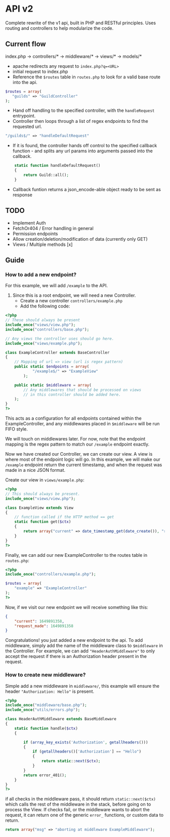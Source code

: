 # API v2
Complete rewrite of the v1 api, built in PHP and RESTful principles.
Uses routing and controllers to help modularize the code.

## Current flow
index.php -> controllers/* -> middleware/* -> views/* -> models/*

 - apache redirects any request to `index.php?q=<URL>`
 - initial request to index.php
 - Reference the `$routes` table in `routes.php` to look for a valid base route into the api.
 ```php
 $routes = array(
    "guilds" => "GuildController"
 );
 ```
 - Hand off handling to the specified controller, with the `handleRequest` entrypoint.
 - Controller then loops through a list of regex endpoints to find the requested url.
 ```php
"/guilds$/" => "handleDefaultRequest"
 ```
 - If it is found, the controller hands off control to the specified callback function - and splits any url params into arguments passed into the callback.
```php
    static function handleDefaultRequest()
    {
        return Guild::all();
    }
```
 - Callback funtion returns a json_encode-able object ready to be sent as response

 ## TODO
 - Implement Auth
 - FetchOr404 / Error handling in general
 - Permission endpoints
 - Allow creation/deletion/modification of data (currently only GET)
 - Views / Multiple methods [x]

## Guide

### How to add a new endpoint?
For this example, we will add `/example` to the API.

1) Since this is a root endpoint, we will need a new Controller.
    - Create a new controller `controllers/example.php`
    - Add the following code: 
```php
<?php
// These should always be present
include_once("views/view.php");
include_once("controllers/base.php");

// Any views the controller uses should go here.
include_once("views/example.php");

class ExampleController extends BaseController
{
    // Mapping of url => view (url is regex pattern)
    public static $endpoints = array(
            "/example$/" => "ExampleView"
        );

    public static $middleware = array(
        // Any middlewares that should be processed on views
        // in this controller should be added here.
    );
}
?>
```
This acts as a configuration for all endpoints contained within the ExampleController,
and any middlewares placed in `$middleware` will be run FIFO style.

We will touch on middlewares later. For now, note that the endpoint mapping is the regex pattern to match our `/example` endpoint exactly.

Now we have created our Controller, we can create our view. A view is where most of the endpoint logic will go. In this example, we will make our `/example` endpoint return the current timestamp, and when the request was made in a nice JSON format.

Create our view in `views/example.php`:
```php
<?php
// This should always be present.
include_once("views/view.php");

class ExampleView extends View
{
    // function called if the HTTP method == get
    static function get($ctx)
    {
        return array("current" => date_timestamp_get(date_create()), "request_made" => $ctx->requestStartedAt);
    }
}
?>
```

Finally, we can add our new ExampleController to the routes table in `routes.php`:
```php
<?php
include_once("controllers/example.php");

$routes = array(
    "example" => "ExampleController"
);
?>
```

Now, if we visit our new endpoint we will receive something like this:
```json
{
    "current": 1649891358,
    "request_made": 1649891358
}
```
Congratulations! you just added a new endpoint to the api.
To add middleware, simply add the name of the middleware class to `$middleware` in the Controller. For example, we can add `"HeaderAuthMiddleware"` to only accept the request if there is an Authorization header present in the request.

### How to create new middleware?
Simple add a new middleware in `middleware/`, this example will ensure the header `"Authorization: Hello"` is present.

```php
<?php
include_once("middleware/base.php");
include_once("utils/errors.php");

class HeaderAuthMiddleware extends BaseMiddleware
{
    static function handle($ctx)
    {

        if (array_key_exists('Authorization', getallheaders()))
        {
            if (getallheaders()['Authorization'] == "Hello")
            {
                return static::next($ctx);
            }
        }
        return error_401();
    }
}
?>
```

if all checks in the middleware pass, it should return `static::next($ctx)` which calls the rest of the middleware in the stack, before going on to process the View.
If checks fail, or the middleware wants to abort the request, it can return one of the generic `error_` functions, or custom data to return.

```php
return array("msg" => "aborting at middleware ExampleMiddleware");
```